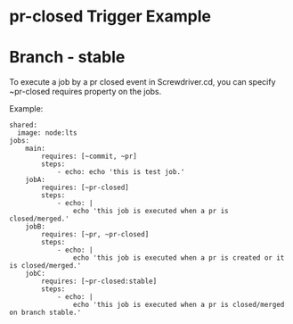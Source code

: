 # pr-closed Trigger Example 
# Branch - stable
To execute a job by a pr closed event in Screwdriver.cd, you can specify ~pr-closed requires property on the jobs.

Example:
```
shared:
  image: node:lts
jobs:
    main:
        requires: [~commit, ~pr]
        steps:
            - echo: echo 'this is test job.'
    jobA:
        requires: [~pr-closed]
        steps:
            - echo: |
                echo 'this job is executed when a pr is closed/merged.'
    jobB:
        requires: [~pr, ~pr-closed]
        steps:
            - echo: |
                echo 'this job is executed when a pr is created or it is closed/merged.'
    jobC:
        requires: [~pr-closed:stable]    
        steps:
            - echo: |
                echo 'this job is executed when a pr is closed/merged on branch stable.'
```
